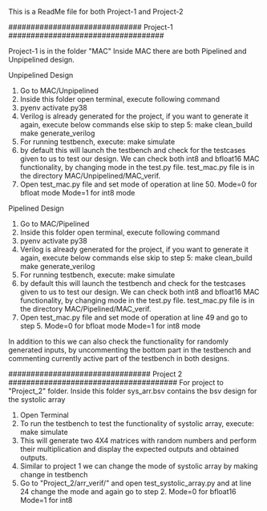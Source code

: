 This is a ReadMe file for both Project-1 and Project-2

############################## Project-1 ###################################

Project-1 is in the folder "MAC"
Inside MAC there are both Pipelined and Unpipelined design.

Unpipelined Design
1. Go to MAC/Unpipelined
2. Inside this folder open terminal, execute following command
3. pyenv activate py38
4. Verilog is already generated for the project, if you want to generate it again, execute below commands else skip to step 5:
  make clean_build
  make generate_verilog
5. For running testbench, execute:
  make simulate
6. by default this will launch the testbench and check for the testcases given to us to test our design. We can check both int8 and bfloat16 MAC functionality, by changing mode in the test.py file.
   test_mac.py file is in the directory MAC/Unpipelined/MAC_verif.
7. Open test_mac.py file and set mode of operation at line 50. 
   Mode=0 for bfloat mode
   Mode=1 for int8 mode

Pipelined Design
1. Go to MAC/Pipelined
2. Inside this folder open terminal, execute following command
3. pyenv activate py38
4. Verilog is already generated for the project, if you want to generate it again, execute below commands else skip to step 5:
  make clean_build
  make generate_verilog
5. For running testbench, execute:
  make simulate
6. by default this will launch the testbench and check for the testcases given to us to test our design. We can check both int8 and bfloat16 MAC functionality, by changing mode in the test.py file.
   test_mac.py file is in the directory MAC/Pipelined/MAC_verif.
7. Open test_mac.py file and set mode of operation at line 49 and go to step 5. 
   Mode=0 for bfloat mode
   Mode=1 for int8 mode

In addition to this we can also check the functionality for randomly generated inputs, by uncommenting the bottom part in the testbench and commenting currently active part of the testbench in both designs.


################################ Project 2 ######################################
For project to "Project_2" folder.
Inside this folder sys_arr.bsv contains the bsv design for the systolic array
1. Open Terminal
2. To run the testbench to test the functionality of systolic array, execute:
   make simulate
3. This will generate two 4X4 matrices with random numbers and perform their multiplication and display the expected outputs and obtained outputs.
4. Similar to project 1 we can change the mode of systolic array by making change in testbench
5. Go to "Project_2/arr_verif/" and open test_systolic_array.py and at line 24 change the mode and again go to step 2.
   Mode=0 for bfloat16
   Mode=1 for int8
